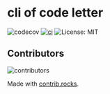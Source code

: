 # cli of code letter

![codecov](https://codecov.io/github/code-letter/cli/branch/feature/improve-test/graph/badge.svg)
[![ci](https://github.com/code-letter/cli/actions/workflows/ci.yaml/badge.svg)](https://github.com/code-letter/cli/actions/workflows/ci.yaml)
![License: MIT](https://img.shields.io/badge/License-MIT-yellow.svg)


## Contributors

![contributors](https://contrib.rocks/image?repo=code-letter/cli)

Made with [contrib.rocks](https://contrib.rocks).